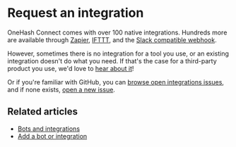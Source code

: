# Request an integration

OneHash Connect comes with over 100 native integrations. Hundreds more are
available through
[Zapier](https://zapier.com/home), [IFTTT](https://ifttt.com/), and
the [Slack compatible webhook](/integrations/doc/slack_incoming).

However, sometimes there is no integration for a tool you use, or an
existing integration doesn't do what you need. If that's the case for
a third-party product you use, we'd love to [hear about
it](/help/contact-support)!

Or if you're familiar with GitHub, you can [browse open integrations
issues][integrations-issues], and if none exists, [open a new
issue](https://github.com/zulip/zulip/issues/new).

[integrations-issues]: https://github.com/zulip/zulip/issues?q=is%3Aopen+label%3A%22area%3A+integrations%22+is%3Aissue

## Related articles

* [Bots and integrations](/help/bots-and-integrations)
* [Add a bot or integration](/help/add-a-bot-or-integration)
